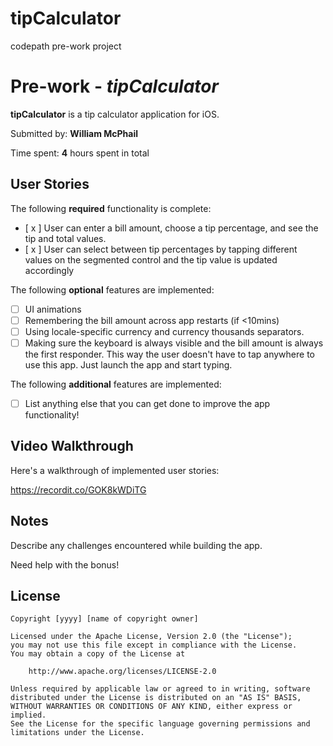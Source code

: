 # tipCalculator
codepath pre-work project

# Pre-work - *tipCalculator*

**tipCalculator** is a tip calculator application for iOS.

Submitted by: **William McPhail**

Time spent: **4** hours spent in total

## User Stories

The following **required** functionality is complete:

* [ x ] User can enter a bill amount, choose a tip percentage, and see the tip and total values.
* [ x ] User can select between tip percentages by tapping different values on the segmented control and the tip value is updated accordingly

The following **optional** features are implemented:

* [ ] UI animations
* [ ] Remembering the bill amount across app restarts (if <10mins)
* [ ] Using locale-specific currency and currency thousands separators.
* [ ] Making sure the keyboard is always visible and the bill amount is always the first responder. This way the user doesn't have to tap anywhere to use this app. Just launch the app and start typing.

The following **additional** features are implemented:

- [ ] List anything else that you can get done to improve the app functionality!

## Video Walkthrough

Here's a walkthrough of implemented user stories:

https://recordit.co/GOK8kWDiTG

## Notes

Describe any challenges encountered while building the app.

Need help with the bonus!

## License

    Copyright [yyyy] [name of copyright owner]

    Licensed under the Apache License, Version 2.0 (the "License");
    you may not use this file except in compliance with the License.
    You may obtain a copy of the License at

        http://www.apache.org/licenses/LICENSE-2.0

    Unless required by applicable law or agreed to in writing, software
    distributed under the License is distributed on an "AS IS" BASIS,
    WITHOUT WARRANTIES OR CONDITIONS OF ANY KIND, either express or implied.
    See the License for the specific language governing permissions and
    limitations under the License.
